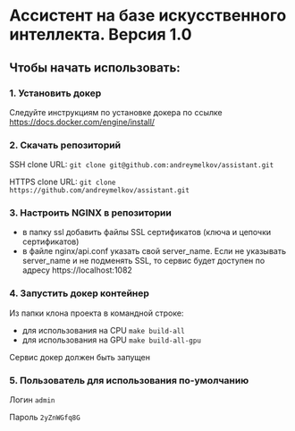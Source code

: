 # Ассистент на базе искусственного интеллекта. Версия 1.0

## Чтобы начать использовать:

### 1. Установить докер
Следуйте инструкциям по установке докера по ссылке https://docs.docker.com/engine/install/

### 2. Скачать репозиторий

SSH clone URL: `git clone git@github.com:andreymelkov/assistant.git`

HTTPS clone URL: `git clone https://github.com/andreymelkov/assistant.git`

### 3. Настроить NGINX в репозитории
- в папку ssl добавить файлы SSL сертификатов (ключа и цепочки сертификатов)
- в файле nginx/api.conf указать свой server_name. Если не указывать server_name и не подменять SSL, то сервис будет доступен по адресу https://localhost:1082

### 4. Запустить докер контейнер
Из папки клона проекта в командной строке:
- для использования на CPU `make build-all`
- для использования на GPU `make build-all-gpu`

Сервис докер должен быть запущен

### 5. Пользователь для использования по-умолчанию
Логин `admin`

Пароль `2yZnWGfq8G`